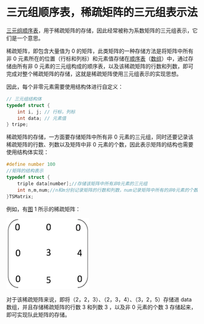 # 三元组顺序表，稀疏矩阵的三元组表示法

[三元组顺序表](http://data.biancheng.net/view/184.html)，用于稀疏矩阵的存储，因此经常被称为系数矩阵的三元组表示，它们是一个意思。

稀疏矩阵，即包含大量值为 0 的矩阵，此类矩阵的一种存储方法是将矩阵中所有非 0 元素所在的位置（行标和列标）和元素值存储在[顺序表](http://data.biancheng.net/view/158.html)（[数组](http://data.biancheng.net/view/181.html)）中，通过存储由所有非 0 元素的三元组构成的顺序表，以及该稀疏矩阵的行数和列数，即可完成对整个稀疏矩阵的存储，这就是稀疏矩阵使用三元组表示的实现思想。



因此，每个非零元素需要使用结构体进行自定义：

```cpp
// 三元组结构体
typedef struct {
    int i, j; // 行标，列标
    int data; // 元素值
} tripe;
```

稀疏矩阵的存储，一方面要存储矩阵中所有非 0 元素的三元组，同时还要记录该稀疏矩阵的行数、列数以及矩阵中非 0 元素的个数，因此表示矩阵的结构也需要使用结构体实现：

```cpp
#define number 100
//矩阵的结构表示
typedef struct {
    triple data[number];//存储该矩阵中所有非0元素的三元组
    int n,m,num;//n和m分别记录矩阵的行数和列数，num记录矩阵中所有的非0元素的个数
}TSMatrix;
```

例如，有[图](http://data.biancheng.net/view/200.html) 1 所示的稀疏矩阵：

![](assets/2-1FH6163022E2.png)

对于该稀疏矩阵来说，即将（2，2，3）、（2，3，4）、（3，2，5）存储进 data 数组，并且存储稀疏矩阵的行数 3 和列数 3 ，以及非 0 元素的个数 3 存储起来，即可实现队此矩阵的存储。